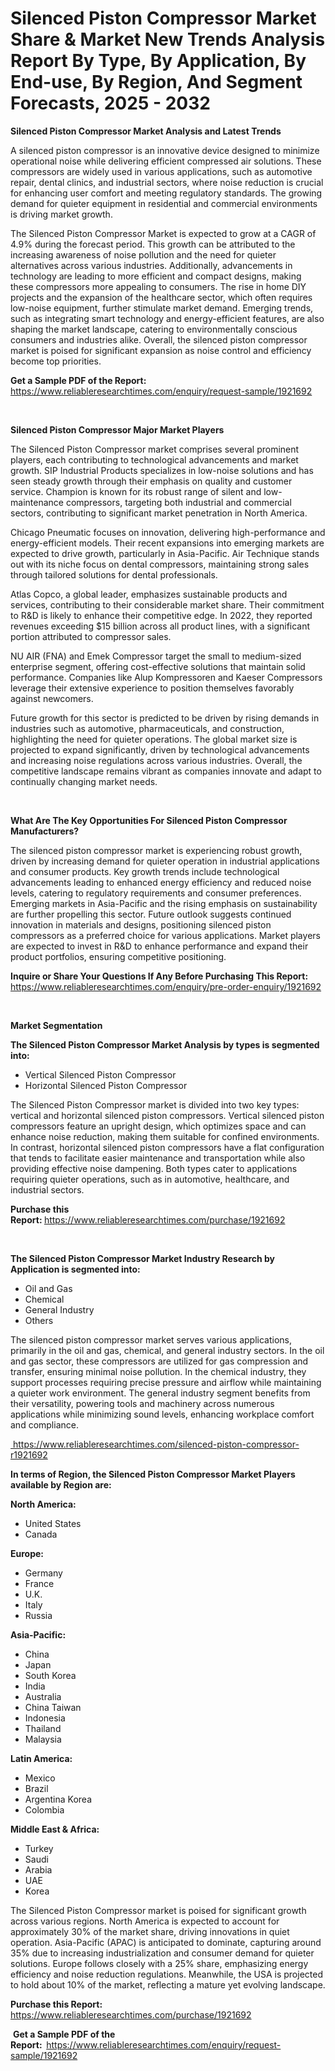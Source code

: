 <p><h1>Silenced Piston Compressor Market Share & Market New Trends Analysis Report By Type, By Application, By End-use, By Region, And Segment Forecasts, 2025 - 2032</h1></p><p><strong>Silenced Piston Compressor Market Analysis and Latest Trends</strong></p>
<p><p>A silenced piston compressor is an innovative device designed to minimize operational noise while delivering efficient compressed air solutions. These compressors are widely used in various applications, such as automotive repair, dental clinics, and industrial sectors, where noise reduction is crucial for enhancing user comfort and meeting regulatory standards. The growing demand for quieter equipment in residential and commercial environments is driving market growth.</p><p>The Silenced Piston Compressor Market is expected to grow at a CAGR of 4.9% during the forecast period. This growth can be attributed to the increasing awareness of noise pollution and the need for quieter alternatives across various industries. Additionally, advancements in technology are leading to more efficient and compact designs, making these compressors more appealing to consumers. The rise in home DIY projects and the expansion of the healthcare sector, which often requires low-noise equipment, further stimulate market demand. Emerging trends, such as integrating smart technology and energy-efficient features, are also shaping the market landscape, catering to environmentally conscious consumers and industries alike. Overall, the silenced piston compressor market is poised for significant expansion as noise control and efficiency become top priorities.</p></p>
<p><strong>Get a Sample PDF of the Report:&nbsp;</strong> <a href="https://www.reliableresearchtimes.com/enquiry/request-sample/1921692?utm_campaign=2629&utm_medium=2&utm_source=Github&utm_content=ia&utm_term=16042025&utm_id=silenced-piston-compressor">https://www.reliableresearchtimes.com/enquiry/request-sample/1921692</a></p>
<p>&nbsp;</p>
<p><strong>Silenced Piston Compressor Major Market Players</strong></p>
<p><p>The Silenced Piston Compressor market comprises several prominent players, each contributing to technological advancements and market growth. SIP Industrial Products specializes in low-noise solutions and has seen steady growth through their emphasis on quality and customer service. Champion is known for its robust range of silent and low-maintenance compressors, targeting both industrial and commercial sectors, contributing to significant market penetration in North America.</p><p>Chicago Pneumatic focuses on innovation, delivering high-performance and energy-efficient models. Their recent expansions into emerging markets are expected to drive growth, particularly in Asia-Pacific. Air Technique stands out with its niche focus on dental compressors, maintaining strong sales through tailored solutions for dental professionals.</p><p>Atlas Copco, a global leader, emphasizes sustainable products and services, contributing to their considerable market share. Their commitment to R&D is likely to enhance their competitive edge. In 2022, they reported revenues exceeding $15 billion across all product lines, with a significant portion attributed to compressor sales.</p><p>NU AIR (FNA) and Emek Compressor target the small to medium-sized enterprise segment, offering cost-effective solutions that maintain solid performance. Companies like Alup Kompressoren and Kaeser Compressors leverage their extensive experience to position themselves favorably against newcomers.</p><p>Future growth for this sector is predicted to be driven by rising demands in industries such as automotive, pharmaceuticals, and construction, highlighting the need for quieter operations. The global market size is projected to expand significantly, driven by technological advancements and increasing noise regulations across various industries. Overall, the competitive landscape remains vibrant as companies innovate and adapt to continually changing market needs.</p></p>
<p>&nbsp;</p>
<p><strong>What Are The Key Opportunities For Silenced Piston Compressor Manufacturers?</strong></p>
<p><p>The silenced piston compressor market is experiencing robust growth, driven by increasing demand for quieter operation in industrial applications and consumer products. Key growth trends include technological advancements leading to enhanced energy efficiency and reduced noise levels, catering to regulatory requirements and consumer preferences. Emerging markets in Asia-Pacific and the rising emphasis on sustainability are further propelling this sector. Future outlook suggests continued innovation in materials and designs, positioning silenced piston compressors as a preferred choice for various applications. Market players are expected to invest in R&D to enhance performance and expand their product portfolios, ensuring competitive positioning.</p></p>
<p><strong>Inquire or Share Your Questions If Any Before Purchasing This Report:</strong> <a href="https://www.reliableresearchtimes.com/enquiry/pre-order-enquiry/1921692?utm_campaign=2629&utm_medium=2&utm_source=Github&utm_content=ia&utm_term=16042025&utm_id=silenced-piston-compressor">https://www.reliableresearchtimes.com/enquiry/pre-order-enquiry/1921692</a></p>
<p>&nbsp;</p>
<p><strong>Market Segmentation</strong></p>
<p><strong>The Silenced Piston Compressor Market Analysis by types is segmented into:</strong></p>
<p><ul><li>Vertical Silenced Piston Compressor</li><li>Horizontal Silenced Piston Compressor</li></ul></p>
<p><p>The Silenced Piston Compressor market is divided into two key types: vertical and horizontal silenced piston compressors. Vertical silenced piston compressors feature an upright design, which optimizes space and can enhance noise reduction, making them suitable for confined environments. In contrast, horizontal silenced piston compressors have a flat configuration that tends to facilitate easier maintenance and transportation while also providing effective noise dampening. Both types cater to applications requiring quieter operations, such as in automotive, healthcare, and industrial sectors.</p></p>
<p><strong>Purchase this Report:&nbsp;</strong><a href="https://www.reliableresearchtimes.com/purchase/1921692?utm_campaign=2629&utm_medium=2&utm_source=Github&utm_content=ia&utm_term=16042025&utm_id=silenced-piston-compressor">https://www.reliableresearchtimes.com/purchase/1921692</a></p>
<p>&nbsp;</p>
<p><strong>The Silenced Piston Compressor Market Industry Research by Application is segmented into:</strong></p>
<p><ul><li>Oil and Gas</li><li>Chemical</li><li>General Industry</li><li>Others</li></ul></p>
<p><p>The silenced piston compressor market serves various applications, primarily in the oil and gas, chemical, and general industry sectors. In the oil and gas sector, these compressors are utilized for gas compression and transfer, ensuring minimal noise pollution. In the chemical industry, they support processes requiring precise pressure and airflow while maintaining a quieter work environment. The general industry segment benefits from their versatility, powering tools and machinery across numerous applications while minimizing sound levels, enhancing workplace comfort and compliance.</p></p>
<p><a href="https://www.reliableresearchtimes.com/silenced-piston-compressor-r1921692?utm_campaign=2629&utm_medium=2&utm_source=Github&utm_content=ia&utm_term=16042025&utm_id=silenced-piston-compressor">&nbsp;https://www.reliableresearchtimes.com/silenced-piston-compressor-r1921692</a></p>
<p><strong>In terms of Region, the Silenced Piston Compressor Market Players available by Region are:</strong></p>
<p>
    <p> <strong> North America: </strong>
        <ul>
            <li>United States</li>
            <li>Canada</li>
        </ul>
        </p> 
    <p> <strong> Europe: </strong>
        <ul>
            <li>Germany</li>
            <li>France</li>
            <li>U.K.</li>
            <li>Italy</li>
            <li>Russia</li>
        </ul>
        </p> 
    <p> <strong> Asia-Pacific: </strong>
        <ul>
            <li>China</li>
            <li>Japan</li>
            <li>South Korea</li>
            <li>India</li>
            <li>Australia</li>
            <li>China Taiwan</li>
            <li>Indonesia</li>
            <li>Thailand</li>
            <li>Malaysia</li>
        </ul>
        </p> 
    <p> <strong> Latin America: </strong>
        <ul>
            <li>Mexico</li>
            <li>Brazil</li>
            <li>Argentina Korea</li>
            <li>Colombia</li>
        </ul>
        </p> 
    <p> <strong> Middle East & Africa: </strong>
        <ul>
            <li>Turkey</li>
            <li>Saudi</li>
            <li>Arabia</li>
            <li>UAE</li>
            <li>Korea</li>
        </ul>
    </p>
    </p>
<p><p>The Silenced Piston Compressor market is poised for significant growth across various regions. North America is expected to account for approximately 30% of the market share, driving innovations in quiet operation. Asia-Pacific (APAC) is anticipated to dominate, capturing around 35% due to increasing industrialization and consumer demand for quieter solutions. Europe follows closely with a 25% share, emphasizing energy efficiency and noise reduction regulations. Meanwhile, the USA is projected to hold about 10% of the market, reflecting a mature yet evolving landscape.</p></p>
<p><strong>Purchase this Report: </strong><a href="https://www.reliableresearchtimes.com/purchase/1921692?utm_campaign=2629&utm_medium=2&utm_source=Github&utm_content=ia&utm_term=16042025&utm_id=silenced-piston-compressor">https://www.reliableresearchtimes.com/purchase/1921692</a></p>
<p>&nbsp;<strong>Get a Sample PDF of the Report:&nbsp;&nbsp;</strong><a href="https://www.reliableresearchtimes.com/enquiry/request-sample/1921692?utm_campaign=2629&utm_medium=2&utm_source=Github&utm_content=ia&utm_term=16042025&utm_id=silenced-piston-compressor">https://www.reliableresearchtimes.com/enquiry/request-sample/1921692</a></p>
<p><strong></strong></p>
<p><p></p><p></p><p></p></p>
